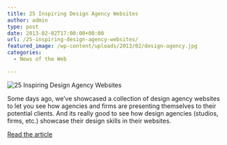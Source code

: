 ```yaml
---
title: 25 Inspiring Design Agency Websites
author: admin
type: post
date: 2013-02-02T17:00:00+00:00
url: /25-inspiring-design-agency-websites/
featured_image: /wp-content/uploads/2013/02/design-agency.jpg
categories:
  - News of the Web

---
```

<img src="https://i0.wp.com/1.bp.blogspot.com/-ISBytB_EkiU/T3WgSyKOJmI/AAAAAAAAMnw/hprMxx3Ds7o/s1600/design-agency.jpg?w=700" alt="25 Inspiring Design Agency Websites" data-recalc-dims="1" />

Some days ago, we’ve showcased a collection of design agency websites to let you see how agencies and firms are presenting themselves to their potential clients. And its really good to see how design agencies (studios, firms, etc.) showcase their design skills in their websites.

<a href="http://www.webdesignfact.com/2013/01/25-inspiring-design-agency-websites.html" title="25 Inspiring Design Agency Websites" target="_blank">Read the article</a>
